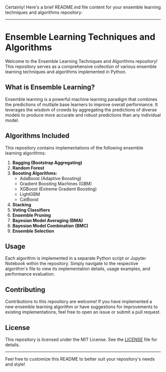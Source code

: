 Certainly! Here's a brief README.md file content for your ensemble learning techniques and algorithms repository:

---

# Ensemble Learning Techniques and Algorithms

Welcome to the Ensemble Learning Techniques and Algorithms repository! This repository serves as a comprehensive collection of various ensemble learning techniques and algorithms implemented in Python.

## What is Ensemble Learning?

Ensemble learning is a powerful machine learning paradigm that combines the predictions of multiple base learners to improve overall performance. It leverages the wisdom of crowds by aggregating the predictions of diverse models to produce more accurate and robust predictions than any individual model.

## Algorithms Included

This repository contains implementations of the following ensemble learning algorithms:

1. **Bagging (Bootstrap Aggregating)**
2. **Random Forest**
3. **Boosting Algorithms:**
   - AdaBoost (Adaptive Boosting)
   - Gradient Boosting Machines (GBM)
   - XGBoost (Extreme Gradient Boosting)
   - LightGBM
   - CatBoost
4. **Stacking**
5. **Voting Classifiers**
6. **Ensemble Pruning**
7. **Bayesian Model Averaging (BMA)**
8. **Bayesian Model Combination (BMC)**
9. **Ensemble Selection**

## Usage

Each algorithm is implemented in a separate Python script or Jupyter Notebook within the repository. Simply navigate to the respective algorithm's file to view its implementation details, usage examples, and performance evaluation.

## Contributing

Contributions to this repository are welcome! If you have implemented a new ensemble learning algorithm or have suggestions for improvements to existing implementations, feel free to open an issue or submit a pull request.



## License

This repository is licensed under the MIT License. See the [LICENSE](LICENSE) file for details.

---

Feel free to customize this README to better suit your repository's needs and style!